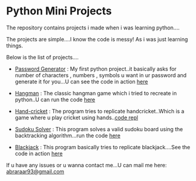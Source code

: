 # Python Mini Projects

The repository contains projects i made when i was learning python....

The projects are simple....I know the code is messy! As i was just learning things.

Below is the list of projects....

* [Password Generator](https://github.com/grapeJUICE1/python-mini-projects/blob/main/password-generator.py)
: My first python project..it basically asks for number of characters , numbers , symbols u want in ur password and generate it for you...U can see the code in action [here](https://repl.it/@GrapeJUICE/Python-Password-Generator)

* [Hangman](https://github.com/grapeJUICE1/python-mini-projects/blob/main/hangman.py) : The classic hangman game which i tried to recreate in python..U can run the code [here](https://repl.it/@GrapeJUICE/HANGMAN-Python#main.py)

* [Hand-cricket](https://github.com/grapeJUICE1/python-mini-projects/blob/main/hand-cricket.py) : The program tries to replicate handcricket..Which is a game where u play cricket using hands..[code repl](https://repl.it/@GrapeJUICE/Handcricket-Python)

* [Sudoku Solver](https://github.com/grapeJUICE1/python-mini-projects/blob/main/sudoku-solver.py) : This program solves a valid sudoku board using the backtracking algorithm...run the code [here](https://repl.it/@GrapeJUICE/Sudoku-Solver)

* [Blackjack](https://github.com/grapeJUICE1/python-mini-projects/blob/main/blackjack.py) : This program basically tries to replicate blackjack....See the code in action  [here](https://repl.it/@GrapeJUICE/BLACKJACK#main.py)



If u have any issues or u wanna contact me...U can mail me here: abraraar93@gmail.com














